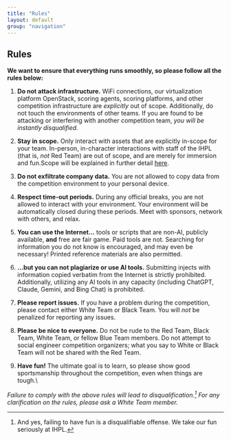 ```yaml
---
title: "Rules"
layout: default
group: "navigation"
---
```


## Rules

**We want to ensure that everything runs smoothly, so please follow all the rules below:**

1.  **Do not attack infrastructure.** WiFi connections, our virtualization platform OpenStack, scoring agents, scoring platforms, and other competition infrastructure are *explicitly* out of scope. Additionally, do not touch the environments of other teams. If you are found to be attacking or interfering with another competition team, *you will be instantly disqualified.*

2.  **Stay in scope.**  Only interact with assets that are explicitly in-scope for your team. In-person, in-character interactions with staff of the IHPL (that is, *not* Red Team) are out of scope, and are merely for immersion and fun.Scope will be explained in further detail [here](https://docs.google.com/document/d/1qjwtu8gpzkxRIzSflSgdKfvOecLY_CFRlku64BFLPZg/edit#heading=h.5pot9u5hi9f4).

3. **Do not exfiltrate company data.** You are not allowed to copy data from the competition environment to your personal device.

4.  **Respect time-out periods.** During any official breaks, you are not allowed to interact with your environment. Your environment will be automatically closed during these periods. Meet with sponsors, network with others, and relax.

5.  **You can use the Internet...** tools or scripts that are non-AI, publicly available, **and** free are fair game. Paid tools are not. Searching for information you do not know is encouraged, and may even be necessary! Printed reference materials are also permitted.

6.  **...but you can not plagiarize or use AI tools.** Submitting injects with information copied verbatim from the Internet is strictly prohibited. Additionally, utilizing any AI tools in any capacity (including ChatGPT, Claude, Gemini, and Bing Chat) is prohibited.

7.  **Please report issues.** If you have a problem during the competition, please contact either White Team or Black Team. You will *not* be penalized for reporting any issues.

8.  **Please be nice to everyone.** Do not be rude to the Red Team, Black Team, White Team, or fellow Blue Team members. Do not attempt to social engineer competition organizers; what you say to White or Black Team will not be shared with the Red Team.

9.  **Have fun!** The ultimate goal is to learn, so please show good sportsmanship throughout the competition, even when things are tough.\

*Failure to comply with the above rules will lead to disqualification.[^1] For any clarification on the rules, please ask a White Team member.*

[^1]: And yes, failing to have fun is a disqualifiable offense. We take our fun seriously at IHPL.
